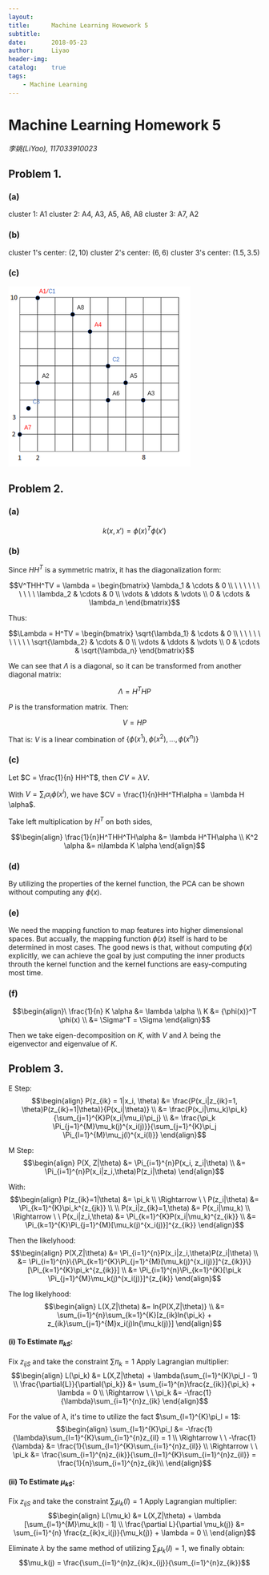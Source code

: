```yaml
---
layout:     
title:      Machine Learning Howework 5
subtitle:   
date:       2018-05-23
author:     Liyao
header-img: 
catalog:    true
tags:
    - Machine Learning
---
```



# Machine Learning Homework 5

*李姚(LiYao), 117033910023*

## Problem 1.
### (a)
cluster 1: A1
cluster 2: A4, A3, A5, A6, A8
cluster 3: A7, A2

### (b)
cluster 1's center: $(2, 10)$
cluster 2's center: $(6, 6)$
cluster 3's center: $(1.5, 3.5)$

### (c)
![clusters](/img/mlhw5/mlhw5-clusters.png)

## Problem 2.
### (a)
$$k(x, x') = \phi(x)^T\phi(x')$$

### (b)
Since $HH^T$ is a symmetric matrix, it has the diagonalization form:

$$V^THH^TV = \lambda =
\begin{bmatrix}
\lambda_1 & \cdots & 0 \\
\ \ \ \ \ \ \ \ \ \ \lambda_2 & \cdots & 0 \\
\vdots & \ddots & \vdots \\
0      & \cdots & \lambda_n
\end{bmatrix}$$

Thus:

$$\Lambda = H^TV =
\begin{bmatrix}
\sqrt{\lambda_1} & \cdots & 0 \\
\ \ \ \ \ \ \ \ \ \ \sqrt{\lambda_2} & \cdots & 0 \\
\vdots & \ddots & \vdots \\
0      & \cdots & \sqrt{\lambda_n}
\end{bmatrix}$$

We can see that $\Lambda$ is a diagonal, so it can be transformed from another diagonal matrix:

$$\Lambda = H^THP$$

$P$ is the transformation matrix.
Then:

$$V = HP$$

That is: $V$ is a linear combination of $\{\phi(x^1), \phi(x^2), \dots, \phi(x^n)\}$

### (c)
Let $C = \frac{1}{n} HH^T$, then $CV = \lambda V$.

With $V = \sum_{i}\alpha_i\phi(x^i)$, we have $CV = \frac{1}{n}HH^TH\alpha = \lambda H \alpha$.

Take left multiplication by $H^T$ on both sides,

$$\begin{align}
\frac{1}{n}H^THH^TH\alpha &= \lambda H^TH\alpha \\
K^2 \alpha &= n\lambda K \alpha
\end{align}$$

### (d)
By utilizing the properties of the kernel function, the PCA can be shown without computing any $\phi(x)$.

### (e)
We need the mapping function to map features into higher dimensional spaces.
But accually, the mapping function $\phi(x)$ itself is hard to be determined in most cases.
The good news is that, without computing $\phi(x)$ explicitly, we can achieve the goal by just computing the inner products throuth the kernel function and the kernel functions are easy-computing most time.

### (f)
$$\begin{align}\
\frac{1}{n} K \alpha &= \lambda \alpha \\
K &= {\phi(x)}^T \phi(x) \\
&= \Sigma^T = \Sigma
\end{align}$$

Then we take eigen-decomposition on $K$, with $V$ and $\lambda$ being the eigenvector and eigenvalue of $K$.

## Problem 3.
E Step:
$$\begin{align}
P(z_{ik} = 1|x_i, \theta) &= \frac{P(x_i|z_{ik}=1, \theta)P(z_{ik}=1|\theta)}{P(x_i|\theta)} \\
&= \frac{P(x_i|\mu_k)\pi_k}{\sum_{j=1}^{K}P(x_i|\mu_i)\pi_j} \\
&= \frac{\pi_k \Pi_{j=1}^{M}\mu_k(j)^{x_i(j)}}{\sum_{j=1}^{K}\pi_j \Pi_{l=1}^{M}\mu_j(l)^{x_i(l)}}
\end{align}$$

M Step:
$$\begin{align}
P(X, Z|\theta) &= \Pi_{i=1}^{n}P(x_i, z_i|\theta) \\
&= \Pi_{i=1}^{n}P(x_i|z_i,\theta)P(z_i|\theta)
\end{align}$$

With:
$$\begin{align}
P(z_{ik}=1|\theta) &= \pi_k \\
\Rightarrow \ \ P(z_i|\theta) &= \Pi_{k=1}^{K}\pi_k^{z_{jk}} \\
\\
P(x_i|z_{ik}=1,\theta) &= P(x_i|\mu_k) \\
\Rightarrow \ \ P(x_i|z_i,\theta) &= \Pi_{k=1}^{K}P(x_i|\mu_k)^{z_{ik}} \\
&= \Pi_{k=1}^{K}\Pi_{j=1}^{M}[\mu_k(j)^{x_i(j)}]^{z_{ik}}
\end{align}$$

Then the likelyhood:
$$\begin{align}
P(X,Z|\theta) &= \Pi_{i=1}^{n}P(x_i|z_i,\theta)P(z_i|\theta) \\
&= \Pi_{i=1}^{n}\{\Pi_{k=1}^{K}\Pi_{j=1}^{M}[\mu_k(j)^{x_i(j)}]^{z_{ik}}\}[\Pi_{k=1}^{K}\pi_k^{z_{ik}}] \\
&= \Pi_{i=1}^{n}\Pi_{k=1}^{K}[\pi_k \Pi_{j=1}^{M}\mu_k(j)^{x_i(j)}]^{z_{ik}}
\end{align}$$

The log likelyhood:
$$\begin{align}
L(X,Z|\theta) &= ln{P(X,Z|\theta)} \\
&= \sum_{i=1}^{n}\sum_{k=1}^{K}[z_{ik}ln{\pi_k} + z_{ik}\sum_{j=1}^{M}x_i(j)ln{\mu_k(j)}]
\end{align}$$

#### (i) To Estimate $\pi_{kS}$:
Fix $z_{ijS}$ and take the constraint $\sum\pi_k = 1$
Apply Lagrangian multiplier:
$$\begin{align}
L(\pi_k) &= L(X,Z|\theta) + \lambda(\sum_{l=1}^{K}\pi_l - 1) \\
\frac{\partial{L}}{\partial{\pi_k}} &= \sum_{i=1}^{n}\frac{z_{ik}}{\pi_k} + \lambda = 0 \\
\Rightarrow \ \ \pi_k &= -\frac{1}{\lambda}\sum_{i=1}^{n}z_{ik}
\end{align}$$

For the value of $\lambda$, it's time to utilize the fact $\sum_{l=1}^{K}\pi_l = 1$:
$$\begin{align}
\sum_{l=1}^{K}\pi_l &= -\frac{1}{\lambda}\sum_{l=1}^{K}\sum_{i=1}^{n}z_{il} = 1 \\
\Rightarrow \ \ -\frac{1}{\lambda} &= \frac{1}{\sum_{l=1}^{K}\sum_{i=1}^{n}z_{il}} \\
\Rightarrow \ \ \pi_k &= \frac{\sum_{i=1}^{n}z_{ik}}{\sum_{l=1}^{K}\sum_{i=1}^{n}z_{il}} = \frac{1}{n}\sum_{i=1}^{n}z_{ik}\\
\end{align}$$

#### (ii) To Estimate $\mu_{kS}$:
Fix $z_{ijS}$ and take the constraint $\sum_{l}\mu_k(l) = 1$
Apply Lagrangian multiplier:
$$\begin{align}
L(\mu_k) &= L(X,Z|\theta) + \lambda [\sum_{l=1}^{M}\mu_k(l) - 1] \\
\frac{\partial L}{\partial \mu_k(j)} &= \sum_{i=1}^{n} \frac{z_{ik}x_i(j)}{\mu_k(j)} + \lambda = 0 \\
\end{align}$$

Eliminate $\lambda$ by the same method of utilizing $\sum_{l}\mu_k(l) = 1$, we finally obtain:
$$\mu_k(j) = \frac{\sum_{i=1}^{n}z_{ik}x_{ij}}{\sum_{i=1}^{n}z_{ik}}$$

